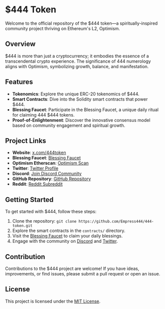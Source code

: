 # $444 Token

Welcome to the official repository of the $444 token—a spiritually-inspired community project thriving on Ethereum's L2, Optimism.

## Overview

$444 is more than just a cryptocurrency; it embodies the essence of a transcendental crypto experience. The significance of 444 numerology aligns with Optimism, symbolizing growth, balance, and manifestation.

## Features

- **Tokenomics**: Explore the unique ERC-20 tokenomics of $444.
- **Smart Contracts**: Dive into the Solidity smart contracts that power $444.
- **Blessing Faucet**: Participate in the Blessing Faucet, a unique daily ritual for claiming 444 $444 tokens.
- **Proof-of-Enlightenment**: Discover the innovative consensus model based on community engagement and spiritual growth.

## Project Links

- **Website**: [x.com/444token](https://x.com/444token)
- **Blessing Faucet**: [Blessing Faucet](https://empress444.github.io/blessing-faucet/)
- **Optimism Etherscan**: [Optimism Scan](https://optimistic.etherscan.io/token/0x017557194713d864367e1f217cfbcf0470247b23)
- **Twitter**: [Twitter Profile](https://twitter.com/444token/)
- **Discord**: [Join Discord Community](https://t.co/5lukPG8ZiQ)
- **GitHub Repository**: [GitHub Repository](https://github.com/Empress444/)
- **Reddit**: [Reddit Subreddit](https://www.reddit.com/r/444token/)

## Getting Started

To get started with $444, follow these steps:

1. Clone the repository: `git clone https://github.com/Empress444/444-token.git`
2. Explore the smart contracts in the `contracts/` directory.
3. Visit the [Blessing Faucet](https://empress444.github.io/blessing-faucet/) to claim your daily blessings.
4. Engage with the community on [Discord](https://t.co/5lukPG8ZiQ) and [Twitter](https://twitter.com/444token/).

## Contribution

Contributions to the $444 project are welcome! If you have ideas, improvements, or find issues, please submit a pull request or open an issue.

## License

This project is licensed under the [MIT License](LICENSE).
